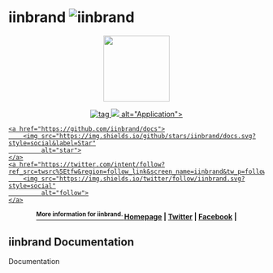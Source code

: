 # iinbrand ![iinbrand](https://cdn.rawgit.com/iinbrand/artwork/master/logo/logox32.svg)


<p align="center">
    <img src="https://cdn.rawgit.com/iinbrand/artwork/master/logo/logox120.svg"
         height="130">
</p>
<p align="center">
        <a href="https://github.com/iinbrand/docs">
        <img src="https://img.shields.io/github/tag/iinbrand/docs.svg?style=flat-square"
             alt="tag">
    </a>
    <a href="#">
        <img src="https://img.shields.io/badge/iinbrand-docs-1ab691.svg?style=flat-squaree"
    </a>
             alt="Application">

    <a href="https://github.com/iinbrand/docs">
        <img src="https://img.shields.io/github/stars/iinbrand/docs.svg?style=social&label=Star"
             alt="star">
    </a>
    <a href="https://twitter.com/intent/follow?ref_src=twsrc%5Etfw&region=follow_link&screen_name=iinbrand&tw_p=followbutton">
        <img src="https://img.shields.io/twitter/follow/iinbrand.svg?style=social"
             alt="follow">
    </a>
</p>

<p align="center"><sup><strong>More information for iinbrand. 
    <a href="https://iinbrand.com/">Homepage</a> | 
    <a href="https://iinb.ga/tw">Twitter</a> |
    <a href="https://iinb.ga/fb">Facebook</a> |
</strong></sup>
</p>

## iinbrand Documentation

Documentation

[ico-iinbrand]: https://img.shields.io/badge/iinbrand-v1.0-1ab691.svg?style=flat-square

[ico-tag]: https://img.shields.io/github/tag/iinbrand/docs.svg?style=flat-square

[link-tag]: https://github.com/iinbrand/docs/tags